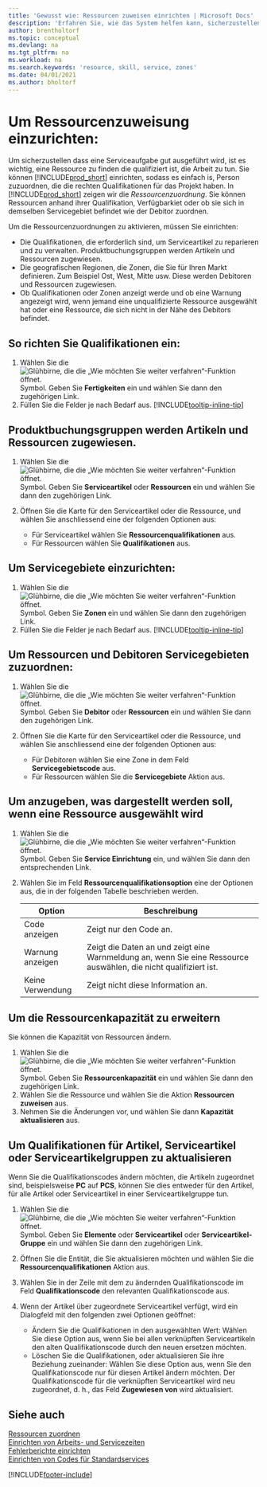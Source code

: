 ```yaml
---
title: 'Gewusst wie: Ressourcen zuweisen einrichten | Microsoft Docs'
description: 'Erfahren Sie, wie das System helfen kann, sicherzustellen, die Sie einer Person zuweisen, welches die Qualifikationen benötigen können, um eine Service bereitstellen.'
author: brentholtorf
ms.topic: conceptual
ms.devlang: na
ms.tgt_pltfrm: na
ms.workload: na
ms.search.keywords: 'resource, skill, service, zones'
ms.date: 04/01/2021
ms.author: bholtorf
---
```


# <a name="set-up-resource-allocation" />Um Ressourcenzuweisung einzurichten:
Um sicherzustellen dass eine Serviceaufgabe gut ausgeführt wird, ist es wichtig, eine Ressource zu finden die qualifiziert ist, die Arbeit zu tun. Sie können [!INCLUDE[prod_short](includes/prod_short.md)] einrichten, sodass es einfach is, Person zuzuordnen, die die rechten Qualifikationen für das Projekt haben. In [!INCLUDE[prod_short](includes/prod_short.md)] zeigen wir die _Ressourcenzuordnung_. Sie können Ressourcen anhand ihrer Qualifikation, Verfügbarkiet oder ob sie sich in demselben Servicegebiet befindet wie der Debitor zuordnen. 

Um die Ressourcenzuordnungen zu aktivieren, müssen Sie einrichten:  
  
* Die Qualifikationen, die erforderlich sind, um Serviceartikel zu reparieren und zu verwalten. Produktbuchungsgruppen werden Artikeln und Ressourcen zugewiesen.  
* Die geografischen Regionen, die Zonen, die Sie für Ihren Markt definieren. Zum Beispiel Ost, West, Mitte usw. Diese werden Debitoren und Ressourcen zugewiesen.  
* Ob Qualifikationen oder Zonen anzeigt werde und ob eine Warnung angezeigt wird, wenn jemand eine unqualifizierte Ressource ausgewählt hat oder eine Ressource, die sich nicht in der Nähe des Debitors befindet.  

## <a name="to-set-up-skills" />So richten Sie Qualifikationen ein:
1. Wählen Sie die ![Glühbirne, die die „Wie möchten Sie weiter verfahren“-Funktion öffnet.](media/ui-search/search_small.png "Tell Me-Funktion") Symbol. Geben Sie **Fertigkeiten** ein und wählen Sie dann den zugehörigen Link.  
2. Füllen Sie die Felder je nach Bedarf aus. [!INCLUDE[tooltip-inline-tip](includes/tooltip-inline-tip_md.md)]  

## <a name="to-assign-skills-to-service-items-and-resources" />Produktbuchungsgruppen werden Artikeln und Ressourcen zugewiesen.
1. Wählen Sie die ![Glühbirne, die die „Wie möchten Sie weiter verfahren“-Funktion öffnet.](media/ui-search/search_small.png "Tell Me-Funktion") Symbol. Geben Sie **Serviceartikel** oder **Ressourcen** ein und wählen Sie dann den zugehörigen Link.  
2. Öffnen Sie die Karte für den Serviceartikel oder die Ressource, und wählen Sie anschliessend eine der folgenden Optionen aus:  
  
    * Für Serviceartikel wählen Sie **Ressourcenqualifikationen** aus.  
    * Für Ressourcen wählen Sie **Qualifikationen** aus.  

## <a name="to-set-up-zones" />Um Servicegebiete einzurichten:
1. Wählen Sie die ![Glühbirne, die die „Wie möchten Sie weiter verfahren“-Funktion öffnet.](media/ui-search/search_small.png "Tell Me-Funktion") Symbol. Geben Sie **Zonen** ein und wählen Sie dann den zugehörigen Link.  
2. Füllen Sie die Felder je nach Bedarf aus. [!INCLUDE[tooltip-inline-tip](includes/tooltip-inline-tip_md.md)]  

## <a name="to-assign-zones-to-customers-and-resources" />Um Ressourcen und Debitoren Servicegebieten zuzuordnen:
1. Wählen Sie die ![Glühbirne, die die „Wie möchten Sie weiter verfahren“-Funktion öffnet.](media/ui-search/search_small.png "Tell Me-Funktion") Symbol. Geben Sie **Debitor** oder **Ressourcen** ein und wählen Sie dann den zugehörigen Link.  
2. Öffnen Sie die Karte für den Serviceartikel oder die Ressource, und wählen Sie anschliessend eine der folgenden Optionen aus:  
  
    * Für Debitoren wählen Sie eine Zone in dem Feld **Servicegebietscode** aus.  
    * Für Ressourcen wählen Sie die **Servicegebiete** Aktion aus.  

## <a name="to-specify-what-to-show-when-a-resource-is-chosen" />Um anzugeben, was dargestellt werden soll, wenn eine Ressource ausgewählt wird
1. Wählen Sie die ![Glühbirne, die die „Wie möchten Sie weiter verfahren“-Funktion öffnet.](media/ui-search/search_small.png "Tell Me-Funktion") Symbol. Geben Sie **Service Einrichtung** ein, und wählen Sie dann den entsprechenden Link. 
2. Wählen Sie im Feld **Ressourcenqualifikationsoption** eine der Optionen aus, die in der folgenden Tabelle beschrieben werden.  
  
    |**Option**|**Beschreibung**|  
    |------------|-------------|  
    |Code anzeigen | Zeigt nur den Code an.|  
    |Warnung anzeigen | Zeigt die Daten an und zeigt eine Warnmeldung an, wenn Sie eine Ressource auswählen, die nicht qualifiziert ist.|  
    |Keine Verwendung | Zeigt nicht diese Information an.|  

## <a name="to-update-resource-capacity" />Um die Ressourcenkapazität zu erweitern
Sie können die Kapazität von Ressourcen ändern.  
  
1. Wählen Sie die ![Glühbirne, die die „Wie möchten Sie weiter verfahren“-Funktion öffnet.](media/ui-search/search_small.png "Tell Me-Funktion") Symbol. Geben Sie **Ressourcenkapazität** ein und wählen Sie dann den zugehörigen Link.  
2. Wählen Sie die Ressource und wählen Sie die Aktion **Ressourcen zuweisen** aus.  
3. Nehmen Sie die Änderungen vor, und wählen Sie dann **Kapazität aktualisieren** aus.  

## <a name="to-update-skills-for-items-service-items-or-service-item-groups" />Um Qualifikationen für Artikel, Serviceartikel oder Serviceartikelgruppen zu aktualisieren
Wenn Sie die Qualifikationscodes ändern möchten, die Artikeln zugeordnet sind, beispielsweise **PC** auf **PCS**, können Sie dies entweder für den Artikel, für alle Artikel oder Serviceartikel in einer Serviceartikelgruppe tun.  
  
1. Wählen Sie die ![Glühbirne, die die „Wie möchten Sie weiter verfahren“-Funktion öffnet.](media/ui-search/search_small.png "Tell Me-Funktion") Symbol. Geben Sie **Elemente** oder **Serviceartikel** oder **Serviceartikel-Gruppe** ein und wählen Sie dann den zugehörigen Link.  
2. Öffnen Sie die Entität, die Sie aktualisieren möchten und wählen Sie die **Ressourcenqualifikationen** Aktion aus.  
3. Wählen Sie in der Zeile mit dem zu ändernden Qualifikationscode im Feld **Qualifikationscode** den relevanten Qualifikationscode aus.  
4.  Wenn der Artikel über zugeordnete Serviceartikel verfügt, wird ein Dialogfeld mit den folgenden zwei Optionen geöffnet:  
  
    * Ändern Sie die Qualifikationen in den ausgewählten Wert: Wählen Sie diese Option aus, wenn Sie bei allen verknüpften Serviceartikeln den alten Qualifikationscode durch den neuen ersetzen möchten.  
    * Löschen Sie die Qualifikationen, oder aktualisieren Sie ihre Beziehung zueinander: Wählen Sie diese Option aus, wenn Sie den Qualifikationscode nur für diesen Artikel ändern möchten. Der Qualifikationscode für die verknüpften Serviceartikel wird neu zugeordnet, d. h., das Feld **Zugewiesen von** wird aktualisiert.  
  
## <a name="see-also" />Siehe auch
[Ressourcen zuordnen](service-how-to-allocate-resources.md)  
[Einrichten von Arbeits- und Servicezeiten](service-how-setup-work-service-hours.md)  
[Fehlerberichte einrichten](service-how-setup-fault-reporting.md)  
[Einrichten von Codes für Standardservices](service-how-setup-service-coding.md)  
 



[!INCLUDE[footer-include](includes/footer-banner.md)]
